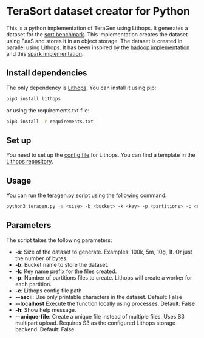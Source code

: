 # TeraSort dataset creator for Python
This is a python implementation of TeraGen using Lithops. It generates a dataset for the [sort benchmark](https://sortbenchmark.org/). 
This implementation creates the dataset using FaaS and stores it in an object storage. The dataset is created in parallel using Lithops. 
It has been inspired by the [hadoop implementation](https://github.com/apache/hadoop/blob/trunk/hadoop-mapreduce-project/hadoop-mapreduce-examples/src/main/java/org/apache/hadoop/examples/terasort/TeraGen.java) and this [spark implementation](https://github.com/ehiggs/spark-terasort). 


## Install dependencies
The only dependency is [Lithops](https://github.com/lithops-cloud/lithops). You can install it using pip:

```bash
pip3 install lithops
```
or using the requirements.txt file:

```bash
pip3 install -r requirements.txt
```

## Set up
You need to set up the [config file](https://lithops-cloud.github.io/docs/source/configuration.html#configuration-file) for Lithops. 
You can find a template in the [Lithops repository](https://github.com/lithops-cloud/lithops/blob/master/config/config_template.yaml).

## Usage
You can run the [teragen.py](teragen.py) script using the following command:

```bash
python3 teragen.py -s <size> -b <bucket> -k <key> -p <partitions> -c <config_file>
```

## Parameters
The script takes the following parameters:
- **-s**: Size of the dataset to generate. Examples: 100k, 5m, 10g, 1t. Or just the number of bytes.
- **-b**: Bucket name to store the dataset.
- **-k**: Key name prefix for the files created.
- **-p**: Number of partitions files to create. Lithops will create a worker for each partition.
- **-c**: Lithops config file path
- **--ascii**: Use only printable characters in the dataset. Default: False
- **--localhost** Execute the function locally using processes. Default: False
- **-h**: Show help message.
- **--unique-file**: Create a unique file instead of multiple files. Uses S3 multipart upload. 
Requires S3 as the configured Lithops storage backend. Default: False